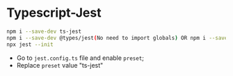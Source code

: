# Typescript-Jest

```bash
npm i --save-dev ts-jest
npm i --save-dev @types/jest(No need to import globals) OR npm i --save-dev @jest/globals(You need to import globals)
npx jest --init
```

- Go to `jest.config.ts` file and enable `preset`;
- Replace `preset` value "ts-jest"
